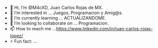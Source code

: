 - 👋 Hi, I’m @M4cXD, Juan Carlos Rojas de MX.
- 👀 I’m interested in ... Juegos, Programacion y Amig@s.
- 🌱 I’m currently learning ... ACTUALIZANDOME.
- 💞️ I’m looking to collaborate on ... Programacion.
- 📫 How to reach me ...https://www.linkedin.com/in/juan-carlos-rojas-lopez/
- ⚡ Fun fact: ...

<!---
M4cXD/M4cXD is a ✨ special ✨ repository because its `README.md` (this file) appears on your GitHub profile.
You can click the Preview link to take a look at your changes.
--->
